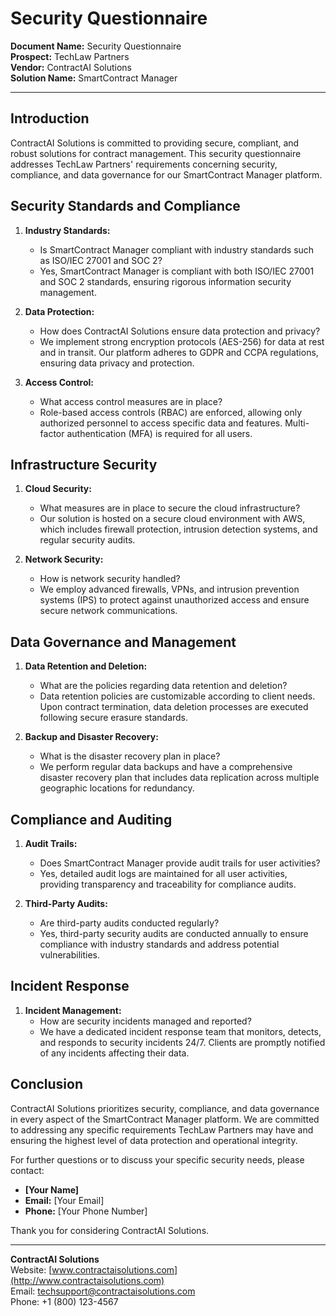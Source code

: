# Security Questionnaire

**Document Name:** Security Questionnaire  
**Prospect:** TechLaw Partners  
**Vendor:** ContractAI Solutions  
**Solution Name:** SmartContract Manager

---

## Introduction

ContractAI Solutions is committed to providing secure, compliant, and robust solutions for contract management. This security questionnaire addresses TechLaw Partners' requirements concerning security, compliance, and data governance for our SmartContract Manager platform.

## Security Standards and Compliance

1. **Industry Standards:**
   - Is SmartContract Manager compliant with industry standards such as ISO/IEC 27001 and SOC 2?
   - Yes, SmartContract Manager is compliant with both ISO/IEC 27001 and SOC 2 standards, ensuring rigorous information security management.

2. **Data Protection:**
   - How does ContractAI Solutions ensure data protection and privacy?
   - We implement strong encryption protocols (AES-256) for data at rest and in transit. Our platform adheres to GDPR and CCPA regulations, ensuring data privacy and protection.

3. **Access Control:**
   - What access control measures are in place?
   - Role-based access controls (RBAC) are enforced, allowing only authorized personnel to access specific data and features. Multi-factor authentication (MFA) is required for all users.

## Infrastructure Security

1. **Cloud Security:**
   - What measures are in place to secure the cloud infrastructure?
   - Our solution is hosted on a secure cloud environment with AWS, which includes firewall protection, intrusion detection systems, and regular security audits.

2. **Network Security:**
   - How is network security handled?
   - We employ advanced firewalls, VPNs, and intrusion prevention systems (IPS) to protect against unauthorized access and ensure secure network communications.

## Data Governance and Management

1. **Data Retention and Deletion:**
   - What are the policies regarding data retention and deletion?
   - Data retention policies are customizable according to client needs. Upon contract termination, data deletion processes are executed following secure erasure standards.

2. **Backup and Disaster Recovery:**
   - What is the disaster recovery plan in place?
   - We perform regular data backups and have a comprehensive disaster recovery plan that includes data replication across multiple geographic locations for redundancy.

## Compliance and Auditing

1. **Audit Trails:**
   - Does SmartContract Manager provide audit trails for user activities?
   - Yes, detailed audit logs are maintained for all user activities, providing transparency and traceability for compliance audits.

2. **Third-Party Audits:**
   - Are third-party audits conducted regularly?
   - Yes, third-party security audits are conducted annually to ensure compliance with industry standards and address potential vulnerabilities.

## Incident Response

1. **Incident Management:**
   - How are security incidents managed and reported?
   - We have a dedicated incident response team that monitors, detects, and responds to security incidents 24/7. Clients are promptly notified of any incidents affecting their data.

## Conclusion

ContractAI Solutions prioritizes security, compliance, and data governance in every aspect of the SmartContract Manager platform. We are committed to addressing any specific requirements TechLaw Partners may have and ensuring the highest level of data protection and operational integrity.

For further questions or to discuss your specific security needs, please contact:

- **[Your Name]**  
- **Email:** [Your Email]  
- **Phone:** [Your Phone Number]  

Thank you for considering ContractAI Solutions.

---

**ContractAI Solutions**  
Website: [www.contractaisolutions.com](http://www.contractaisolutions.com)  
Email: techsupport@contractaisolutions.com  
Phone: +1 (800) 123-4567